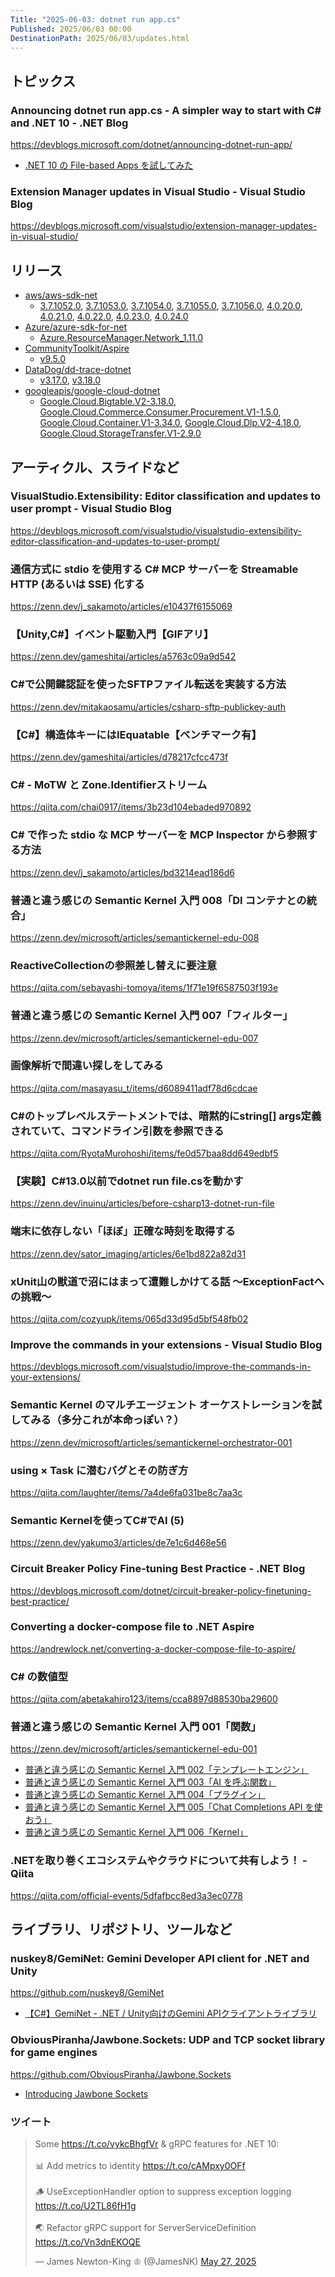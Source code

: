 ```yaml
---
Title: "2025-06-03: dotnet run app.cs"
Published: 2025/06/03 00:00
DestinationPath: 2025/06/03/updates.html
---
```

<!--
# yyyy-MM-dd
## 主なトピックス
## ヘッドライン
## アーティクル、スライドなど
## ライブラリ、リポジトリ、ツールなど
## サイト、ドキュメントなど
### ツイート
## Deep Dive
-->

## トピックス
### Announcing dotnet run app.cs - A simpler way to start with C# and .NET 10 - .NET Blog
https://devblogs.microsoft.com/dotnet/announcing-dotnet-run-app/

- [.NET 10 の File-based Apps を試してみた](https://zenn.dev/monry/articles/20250530-file-based-apps)

### Extension Manager updates in Visual Studio - Visual Studio Blog
https://devblogs.microsoft.com/visualstudio/extension-manager-updates-in-visual-studio/

## リリース
- [aws/aws-sdk-net](https://github.com/aws/aws-sdk-net)
    - [3.7.1052.0](https://github.com/aws/aws-sdk-net/releases/tag/3.7.1052.0), [3.7.1053.0](https://github.com/aws/aws-sdk-net/releases/tag/3.7.1053.0), [3.7.1054.0](https://github.com/aws/aws-sdk-net/releases/tag/3.7.1054.0), [3.7.1055.0](https://github.com/aws/aws-sdk-net/releases/tag/3.7.1055.0), [3.7.1056.0](https://github.com/aws/aws-sdk-net/releases/tag/3.7.1056.0), [4.0.20.0](https://github.com/aws/aws-sdk-net/releases/tag/4.0.20.0), [4.0.21.0](https://github.com/aws/aws-sdk-net/releases/tag/4.0.21.0), [4.0.22.0](https://github.com/aws/aws-sdk-net/releases/tag/4.0.22.0), [4.0.23.0](https://github.com/aws/aws-sdk-net/releases/tag/4.0.23.0), [4.0.24.0](https://github.com/aws/aws-sdk-net/releases/tag/4.0.24.0)
- [Azure/azure-sdk-for-net](https://github.com/Azure/azure-sdk-for-net)
    - [Azure.ResourceManager.Network_1.11.0](https://github.com/Azure/azure-sdk-for-net/releases/tag/Azure.ResourceManager.Network_1.11.0)
- [CommunityToolkit/Aspire](https://github.com/CommunityToolkit/Aspire)
    - [v9.5.0](https://github.com/CommunityToolkit/Aspire/releases/tag/v9.5.0)
- [DataDog/dd-trace-dotnet](https://github.com/DataDog/dd-trace-dotnet)
    - [v3.17.0](https://github.com/DataDog/dd-trace-dotnet/releases/tag/v3.17.0), [v3.18.0](https://github.com/DataDog/dd-trace-dotnet/releases/tag/v3.18.0)
- [googleapis/google-cloud-dotnet](https://github.com/googleapis/google-cloud-dotnet)
    - [Google.Cloud.Bigtable.V2-3.18.0](https://github.com/googleapis/google-cloud-dotnet/releases/tag/Google.Cloud.Bigtable.V2-3.18.0), [Google.Cloud.Commerce.Consumer.Procurement.V1-1.5.0](https://github.com/googleapis/google-cloud-dotnet/releases/tag/Google.Cloud.Commerce.Consumer.Procurement.V1-1.5.0), [Google.Cloud.Container.V1-3.34.0](https://github.com/googleapis/google-cloud-dotnet/releases/tag/Google.Cloud.Container.V1-3.34.0), [Google.Cloud.Dlp.V2-4.18.0](https://github.com/googleapis/google-cloud-dotnet/releases/tag/Google.Cloud.Dlp.V2-4.18.0), [Google.Cloud.StorageTransfer.V1-2.9.0](https://github.com/googleapis/google-cloud-dotnet/releases/tag/Google.Cloud.StorageTransfer.V1-2.9.0)

## アーティクル、スライドなど

### VisualStudio.Extensibility: Editor classification and updates to user prompt - Visual Studio Blog
https://devblogs.microsoft.com/visualstudio/visualstudio-extensibility-editor-classification-and-updates-to-user-prompt/

### 通信方式に stdio を使用する C# MCP サーバーを Streamable HTTP (あるいは SSE) 化する
https://zenn.dev/j_sakamoto/articles/e10437f6155069

### 【Unity,C#】イベント駆動入門【GIFアリ】
https://zenn.dev/gameshitai/articles/a5763c09a9d542

### C#で公開鍵認証を使ったSFTPファイル転送を実装する方法
https://zenn.dev/mitakaosamu/articles/csharp-sftp-publickey-auth

### 【C#】構造体キーにはIEquatable【ベンチマーク有】
https://zenn.dev/gameshitai/articles/d78217cfcc473f

### C# - MoTW と Zone.Identifierストリーム
https://qiita.com/chai0917/items/3b23d104ebaded970892

### C# で作った stdio な MCP サーバーを MCP Inspector から参照する方法
https://zenn.dev/j_sakamoto/articles/bd3214ead186d6

### 普通と違う感じの Semantic Kernel 入門 008「DI コンテナとの統合」
https://zenn.dev/microsoft/articles/semantickernel-edu-008

### ReactiveCollectionの参照差し替えに要注意
https://qiita.com/sebayashi-tomoya/items/1f71e19f6587503f193e

### 普通と違う感じの Semantic Kernel 入門 007「フィルター」
https://zenn.dev/microsoft/articles/semantickernel-edu-007

### 画像解析で間違い探しをしてみる
https://qiita.com/masayasu_t/items/d6089411adf78d6cdcae

### C#のトップレベルステートメントでは、暗黙的にstring[] args定義されていて、コマンドライン引数を参照できる
https://qiita.com/RyotaMurohoshi/items/fe0d57baa8dd649edbf5

### 【実験】C#13.0以前でdotnet run file.csを動かす
https://zenn.dev/inuinu/articles/before-csharp13-dotnet-run-file

### 端末に依存しない「ほぼ」正確な時刻を取得する
https://zenn.dev/sator_imaging/articles/6e1bd822a82d31

### xUnit山の獣道で沼にはまって遭難しかけてる話 ～ExceptionFactへの挑戦～
https://qiita.com/cozyupk/items/065d33d95d5bf548fb02

### Improve the commands in your extensions - Visual Studio Blog
https://devblogs.microsoft.com/visualstudio/improve-the-commands-in-your-extensions/

### Semantic Kernel のマルチエージェント オーケストレーションを試してみる（多分これが本命っぽい？）
https://zenn.dev/microsoft/articles/semantickernel-orchestrator-001

### using × Task に潜むバグとその防ぎ方
https://qiita.com/laughter/items/7a4de6fa031be8c7aa3c

### Semantic Kernelを使ってC#でAI (5)
https://zenn.dev/yakumo3/articles/de7e1c6d468e56

### Circuit Breaker Policy Fine-tuning Best Practice - .NET Blog
https://devblogs.microsoft.com/dotnet/circuit-breaker-policy-finetuning-best-practice/

### Converting a docker-compose file to .NET Aspire
https://andrewlock.net/converting-a-docker-compose-file-to-aspire/

### C# の数値型
https://qiita.com/abetakahiro123/items/cca8897d88530ba29600

### 普通と違う感じの Semantic Kernel 入門 001「関数」
https://zenn.dev/microsoft/articles/semantickernel-edu-001

- [普通と違う感じの Semantic Kernel 入門 002「テンプレートエンジン」](https://zenn.dev/microsoft/articles/semantickernel-edu-002)
- [普通と違う感じの Semantic Kernel 入門 003「AI を呼ぶ関数」](https://zenn.dev/microsoft/articles/semantickernel-edu-003)
- [普通と違う感じの Semantic Kernel 入門 004「プラグイン」](https://zenn.dev/microsoft/articles/semantickernel-edu-004)
- [普通と違う感じの Semantic Kernel 入門 005「Chat Completions API を使おう」](https://zenn.dev/microsoft/articles/semantickernel-edu-005)
- [普通と違う感じの Semantic Kernel 入門 006「Kernel」](https://zenn.dev/microsoft/articles/semantickernel-edu-006)

### .NETを取り巻くエコシステムやクラウドについて共有しよう！ - Qiita
https://qiita.com/official-events/5dfafbcc8ed3a3ec0778

## ライブラリ、リポジトリ、ツールなど
### nuskey8/GemiNet: Gemini Developer API client for .NET and Unity
https://github.com/nuskey8/GemiNet

- [【C#】GemiNet - .NET / Unity向けのGemini APIクライアントライブラリ](https://zenn.dev/nuskey/articles/library-geminet)

### ObviousPiranha/Jawbone.Sockets: UDP and TCP socket library for game engines
https://github.com/ObviousPiranha/Jawbone.Sockets

- [Introducing Jawbone Sockets](https://dev.to/thebuzzsaw/introducing-jawbone-sockets-ah0)


### ツイート
<!-- https://x.com/jamesnk/status/1927283039731679463?s=12 -->
<blockquote class="twitter-tweet"><p lang="en" dir="ltr">Some <a href="https://t.co/vykcBhgfVr">https://t.co/vykcBhgfVr</a> &amp; gRPC features for .NET 10:<br><br>📊 Add metrics to identity <a href="https://t.co/cAMpxy0OFf">https://t.co/cAMpxy0OFf</a><br><br>🪵 UseExceptionHandler option to suppress exception logging <a href="https://t.co/U2TL86fH1g">https://t.co/U2TL86fH1g</a><br><br>🌏 Refactor gRPC support for ServerServiceDefinition <a href="https://t.co/Vn3dnEKOQE">https://t.co/Vn3dnEKOQE</a></p>&mdash; James Newton-King ♔ (@JamesNK) <a href="https://twitter.com/JamesNK/status/1927283039731679463?ref_src=twsrc%5Etfw">May 27, 2025</a></blockquote>
<script async src="https://platform.twitter.com/widgets.js" charset="utf-8"></script>